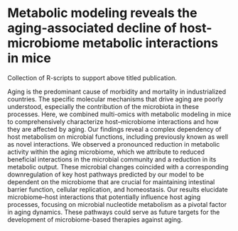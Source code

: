 # Metabolic modeling reveals the aging-associated decline of host-microbiome metabolic interactions in mice

Collection of R-scripts to support above titled publication.

Aging is the predominant cause of morbidity and mortality in industrialized countries. The specific molecular mechanisms that drive aging are poorly understood, especially the contribution of the microbiota in these processes. Here, we combined multi-omics with metabolic modeling in mice to comprehensively characterize host–microbiome interactions and how they are affected by aging. Our findings reveal a complex dependency of host metabolism on microbial functions, including previously known as well as novel interactions. We observed a pronounced reduction in metabolic activity within the aging microbiome, which we attribute to reduced beneficial interactions in the microbial community and a reduction in its metabolic output. These microbial changes coincided with a corresponding downregulation of key host pathways predicted by our model to be dependent on the microbiome that are crucial for maintaining intestinal barrier function, cellular replication, and homeostasis. Our results elucidate microbiome–host interactions that potentially influence host aging processes, focusing on microbial nucleotide metabolism as a pivotal factor in aging dynamics. These pathways could serve as future targets for the development of microbiome-based therapies against aging.

  
  
